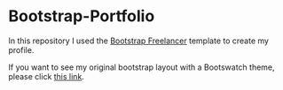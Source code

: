 # Bootstrap-Portfolio
In this repository I used the <a href="https://startbootstrap.com/template-overviews/freelancer/">Bootstrap Freelancer</a> template to create my profile. 

If you want to see my original bootstrap layout with a Bootswatch theme, please click <a href="#">this link</a>.
